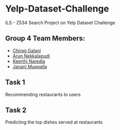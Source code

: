 # Yelp-Dataset-Challenge
ILS - Z534 Search Project on Yelp Dataset Challenge

## Group 4 Team Members:
* [Chirag Galani](cgalani@iu.edu)
* [Arun Nekkalapudi](anekkal@iu.edu)
* [Keerthi Naredla](knaredla@iu.edu)
* [Janani Muppalla](jmuppall@iu.edu)

## Task 1
Recommending restaurants to users

## Task 2
Predicting the top dishes served at restaurants


